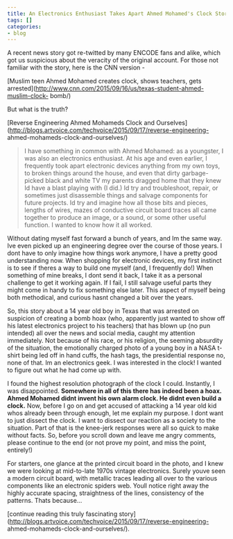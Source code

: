 ```yaml
---
title: An Electronics Enthusiast Takes Apart Ahmed Mohamed's Clock Story
tags: []
categories:
- blog
---
```

A recent news story got re-twitted by many ENCODE fans and alike, which got us
suspicious about the veracity of the original account. For those not familiar
with the story, here is the CNN version -
<!--more-->

[Muslim teen Ahmed Mohamed creates clock, shows teachers, gets
arrested](http://www.cnn.com/2015/09/16/us/texas-student-ahmed-muslim-clock-
bomb/)

But what is the truth?

[Reverse Engineering Ahmed Mohameds Clock and
Ourselves](http://blogs.artvoice.com/techvoice/2015/09/17/reverse-engineering-
ahmed-mohameds-clock-and-ourselves/)

> I have something in common with Ahmed Mohamed: as a youngster, I was also an
electronics enthusiast. At his age and even earlier, I frequently took apart
electronic devices anything from my own toys, to broken things around the
house, and even that dirty garbage-picked black and white TV my parents
dragged home that they knew Id have a blast playing with (I did.) Id try and
troubleshoot, repair, or sometimes just disassemble things and salvage
components for future projects. Id try and imagine how all those bits and
pieces, lengths of wires, mazes of conductive circuit board traces all came
together to produce an image, or a sound, or some other useful function. I
wanted to know how it all worked.

Without dating myself fast forward a bunch of years, and Im the same way. Ive
even picked up an engineering degree over the course of those years. I dont
have to only imagine how things work anymore, I have a pretty good
understanding now. When shopping for electronic devices, my first instinct is
to see if theres a way to build one myself (and, I frequently do!) When
something of mine breaks, I dont send it back, I take it as a personal
challenge to get it working again. If I fail, I still salvage useful parts
they might come in handy to fix something else later. This aspect of myself
being both methodical, and curious hasnt changed a bit over the years.

So, this story about a 14 year old boy in Texas that was arrested on suspicion
of creating a bomb hoax (who, apparently just wanted to show off his latest
electronics project to his teachers) that has blown up (no pun intended) all
over the news and social media, caught my attention immediately. Not because
of his race, or his religion, the seeming absurdity of the situation, the
emotionally charged photo of a young boy in a NASA t-shirt being led off in
hand cuffs, the hash tags, the presidential response no, none of that. Im an
electronics geek. I was interested in the clock! I wanted to figure out what
he had come up with.

I found the highest resolution photograph of the clock I could. Instantly, I
was disappointed. **Somewhere in all of this there has indeed been a hoax.
Ahmed Mohamed didnt invent his own alarm clock. He didnt even build a clock.**
Now, before I go on and get accused of attacking a 14 year old kid whos
already been through enough, let me explain my purpose. I dont want to just
dissect the clock. I want to dissect our reaction as a society to the
situation. Part of that is the knee-jerk responses were all so quick to make
without facts. So, before you scroll down and leave me angry comments, please
continue to the end (or not prove my point, and miss the point, entirely!)

For starters, one glance at the printed circuit board in the photo, and I knew
we were looking at mid-to-late 1970s vintage electronics. Surely youve seen a
modern circuit board, with metallic traces leading all over to the various
components like an electronic spiders web. Youll notice right away the highly
accurate spacing, straightness of the lines, consistency of the patterns.
Thats because...

[continue reading this truly fascinating
story](http://blogs.artvoice.com/techvoice/2015/09/17/reverse-engineering-
ahmed-mohameds-clock-and-ourselves/).

